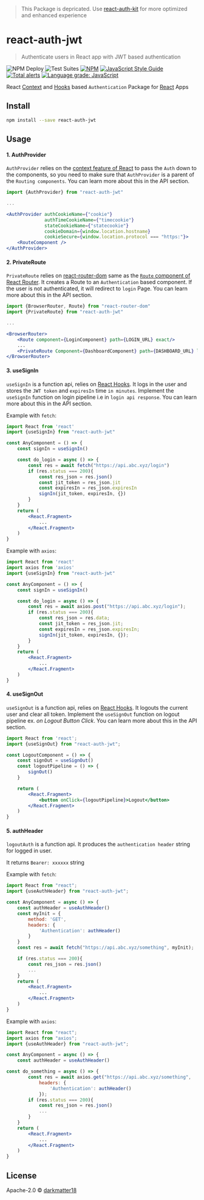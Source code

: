 > This Package is depricated. Use [react-auth-kit](https://github.com/react-auth-kit/react-auth-kit) for more optimized and enhanced experience

# react-auth-jwt

> Authenticate users in React app with JWT based authentication

![NPM Deploy](https://github.com/darkmatter18/react-auth-jwt/workflows/NPM%20Deploy/badge.svg)
![Test Suites](https://github.com/darkmatter18/react-auth-jwt/workflows/Test%20Suites/badge.svg)
[![NPM](https://img.shields.io/npm/v/react-auth-jwt.svg)](https://www.npmjs.com/package/react-auth-jwt)
[![JavaScript Style Guide](https://img.shields.io/badge/code_style-standard-brightgreen.svg)](https://standardjs.com)
[![Total alerts](https://img.shields.io/lgtm/alerts/g/darkmatter18/react-auth-jwt.svg?logo=lgtm&logoWidth=18)](https://lgtm.com/projects/g/darkmatter18/react-auth-jwt/alerts/)
[![Language grade: JavaScript](https://img.shields.io/lgtm/grade/javascript/g/darkmatter18/react-auth-jwt.svg?logo=lgtm&logoWidth=18)](https://lgtm.com/projects/g/darkmatter18/react-auth-jwt/context:javascript)

React [Context](https://reactjs.org/docs/context.html) and [Hooks](https://reactjs.org/docs/hooks-intro.html)
based `Authentication` Package for [React](https://reactjs.org/) Apps

## Install

```bash
npm install --save react-auth-jwt
```

## Usage

#### 1. AuthProvider

`AuthProvider` relies on the [context feature of React](https://reactjs.org/docs/context.html) to pass the `Auth` down
to the components, so you need to make sure that `AuthProvider` is a parent of the `Routing components`.
You can learn more about this in the API section.

```jsx
import {AuthProvider} from "react-auth-jwt"

...

<AuthProvider authCookieName={"cookie"}
              authTimeCookieName={"timecookie"}
              stateCookieName={"statecookie"}
              cookieDomain={window.location.hostname}
              cookieSecure={window.location.protocol === "https:"}>
    <RouteComponent />
</AuthProvider>
```

#### 2. PrivateRoute
`PrivateRoute` relies on [react-router-dom](https://reacttraining.com/react-router) same as the
[`Route` component of React Router](https://reacttraining.com/react-router/web/api/Route).
It creates a Route to an `Authentication` based component.
If the user is not authenticated, it will redirect to `login` Page.
You can learn more about this in the API section.

```jsx
import {BrowserRouter, Route} from "react-router-dom"
import {PrivateRoute} from "react-auth-jwt"

...

<BrowserRouter>
    <Route component={LoginComponent} path={LOGIN_URL} exact/>
    ...
    <PrivateRoute Component={DashboardComponent} path={DASHBOARD_URL} loginPath={LOGIN_URL} exact/>
</BrowserRouter>
```

#### 3. useSignIn
`useSignIn` is a function api, relies on [React Hooks](https://reactjs.org/docs/hooks-intro.html).
It logs in the user and stores the `JWT token` and `expiresIn` time `in minutes`.
Implement the `useSignIn` function on login pipeline i.e in `login api response`.
You can learn more about this in the API section.

Example with `fetch`:
```jsx
import React from 'react'
import {useSignIn} from "react-auth-jwt"

const AnyComponent = () => {
    const signIn = useSignIn()

    const do_login = async () => {
        const res = await fetch("https://api.abc.xyz/login")
        if (res.status === 200){
            const res_json = res.json()
            const jit_token = res_json.jit
            const expiresIn = res_json.expiresIn
            signIn(jit_token, expiresIn, {})
        }
    }
    return (
        <React.Fragment>
            ...
        </React.Fragment>
    )
}

```

Example with `axios`:
```jsx
import React from 'react'
import axios from 'axios'
import {useSignIn} from "react-auth-jwt"

const AnyComponent = () => {
    const signIn = useSignIn()

    const do_login = async () => {
        const res = await axios.post("https://api.abc.xyz/login");
        if (res.status === 200){
            const res_json = res.data;
            const jit_token = res_json.jit;
            const expiresIn = res_json.expiresIn;
            signIn(jit_token, expiresIn, {});
        }
    }
    return (
        <React.Fragment>
            ...
        </React.Fragment>
    )
}
```

#### 4. useSignOut

`useSignOut` is a function api, relies on [React Hooks](https://reactjs.org/docs/hooks-intro.html).
It logouts the current user and clear all token.
Implement the `useSignOut` function on logout pipeline ex. *on Logout Button Click*.
You can learn more about this in the API section.

```jsx
import React from 'react';
import {useSignOut} from "react-auth-jwt";

const LogoutComponent = () => {
    const signOut = useSignOut()
    const logoutPipeline = () => {
        signOut()
    }

    return (
        <React.Fragment>
            <button onClick={logoutPipeline}>Logout</button>
        </React.Fragment>
    )
}
```
#### 5. authHeader
`logoutAuth` is a function api. It produces the `authentication header` string for logged in user.

It returns `Bearer: xxxxxx` string

Example with `fetch`:
```jsx
import React from "react";
import {useAuthHeader} from "react-auth-jwt";

const AnyComponent = async () => {
    const authHeader = useAuthHeader()
    const myInit = {
        method: 'GET',
        headers: {
            'Authentication': authHeader()
        }
    }
    const res = await fetch("https://api.abc.xyz/something", myInit);

    if (res.status === 200){
        const res_json = res.json()
        ...
    }
    return (
        <React.Fragment>
            ...
        </React.Fragment>
    )
}
```

Example with `axios`:
```jsx
import React from "react";
import axios from "axios";
import {useAuthHeader} from "react-auth-jwt";

const AnyComponent = async () => {
    const authHeader = useAuthHeader()

const do_something = async () => {
        const res = await axios.get("https://api.abc.xyz/something",
            headers: {
                'Authentication': authHeader()
            });
        if (res.status === 200){
            const res_json = res.json()
            ...
        }
    }
    return (
        <React.Fragment>
            ...
        </React.Fragment>
    )
}
```

## License

Apache-2.0 © [darkmatter18](https://github.com/darkmatter18)
